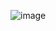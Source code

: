 ![image](https://media-exp1.licdn.com/dms/image/C5122AQHy3uRUehL-lQ/feedshare-shrink_1280/0?e=1589414400&v=beta&t=QkVd3VoeJHtvP696Xw11VMEJFsOPWbGT5drxlVUkjhk)
